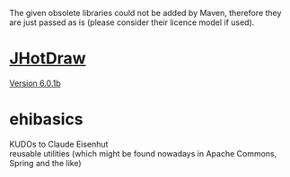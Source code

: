 The given obsolete libraries could not be added by Maven, therefore they are just passed as is (please consider their licence model if used).

# [JHotDraw](https://sourceforge.net/projects/jhotdraw/)

[Version 6.0.1b](https://sourceforge.net/projects/jhotdraw/files/JHotDraw/JHotDraw60b1/)

# ehibasics

KUDOs to Claude Eisenhut  
reusable utilities (which might be found nowadays in Apache Commons, Spring and the like)


